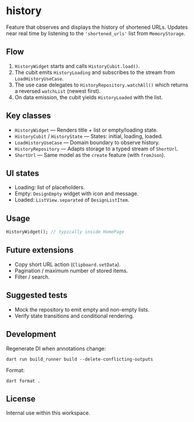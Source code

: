 # history

Feature that observes and displays the history of shortened URLs. Updates near real time by listening to the `'shortened_urls'` list from `MemoryStorage`.

## Flow

1. `HistoryWidget` starts and calls `HistoryCubit.load()`.
2. The cubit emits `HistoryLoading` and subscribes to the stream from `LoadHistoryUseCase`.
3. The use case delegates to `HistoryRepository.watchAll()` which returns a reversed `watchList` (newest first).
4. On data emission, the cubit yields `HistoryLoaded` with the list.

## Key classes

- `HistoryWidget` — Renders title + list or empty/loading state.
- `HistoryCubit` / `HistoryState` — States: initial, loading, loaded.
- `LoadHistoryUseCase` — Domain boundary to observe history.
- `HistoryRepository` — Adapts storage to a typed stream of `ShortUrl`.
- `ShortUrl` — Same model as the `create` feature (with `fromJson`).

## UI states

- Loading: list of placeholders.
- Empty: `DesignEmpty` widget with icon and message.
- Loaded: `ListView.separated` of `DesignListItem`.

## Usage

```dart
HistoryWidget(); // typically inside HomePage
```

## Future extensions

- Copy short URL action (`Clipboard.setData`).
- Pagination / maximum number of stored items.
- Filter / search.

## Suggested tests

- Mock the repository to emit empty and non-empty lists.
- Verify state transitions and conditional rendering.

## Development

Regenerate DI when annotations change:
```
dart run build_runner build --delete-conflicting-outputs
```

Format:
```
dart format .
```

## License

Internal use within this workspace.

